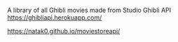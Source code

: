 A library of all Ghibli movies made from Studio Ghibli API https://ghibliapi.herokuapp.com/

https://natak0.github.io/moviestoreapi/

